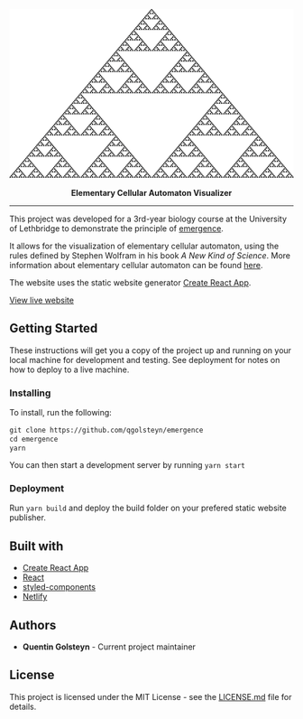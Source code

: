 <p align="center">
  <img height="300" src="screenshot.png">
</p>

<p align="center">
     <b>Elementary Cellular Automaton Visualizer</b>
</p>

---

This project was developed for a 3rd-year biology course at the University of
Lethbridge to demonstrate the principle of 
[emergence](https://en.wikipedia.org/wiki/Emergence).

It allows for the visualization of elementary cellular automaton, using the 
rules defined by Stephen Wolfram in his book *A New Kind of
Science*. More information about elementary cellular automaton can be found [here](http://mathworld.wolfram.com/ElementaryCellularAutomaton.html).

The website uses the static website generator [Create React App](https://github.com/facebook/create-react-app).

[View live website](https://emergence.golsteyn.com)

## Getting Started

These instructions will get you a copy of the project up and running on your local 
machine for development and testing. See deployment for notes on how to deploy 
to a live machine.


### Installing

To install, run the following:

```
git clone https://github.com/qgolsteyn/emergence
cd emergence
yarn
```

You can then start a development server by running `yarn start`

### Deployment

Run `yarn build` and deploy the build folder on your prefered static website publisher.

## Built with

* [Create React App](https://github.com/facebook/create-react-app)
* [React](https://reactjs.org/)
* [styled-components](https://github.com/styled-components/styled-components)
* [Netlify](https://www.netlify.com)

## Authors

* **Quentin Golsteyn** - Current project maintainer

## License

This project is licensed under the MIT License - see the 
[LICENSE.md](LICENSE.md) file for details.
